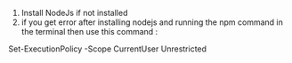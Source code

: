 1. Install NodeJs if not installed
2. if you get error after installing nodejs and running the npm command in the terminal then use this command :

Set-ExecutionPolicy -Scope CurrentUser Unrestricted